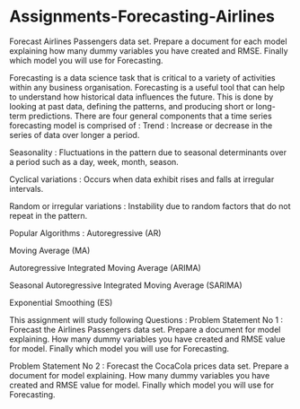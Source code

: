 # Assignments-Forecasting-Airlines
Forecast Airlines Passengers data set. Prepare a document for each model explaining how many dummy variables you have created and RMSE. Finally which model you will use for Forecasting.



Forecasting is a data science task that is critical to a variety of activities within any business organisation. Forecasting is a useful tool that can help to understand how historical data influences the future. This is done by looking at past data, defining the patterns, and producing short or long-term predictions.
There are four general components that a time series forecasting model is comprised of :
Trend : Increase or decrease in the series of data over longer a period.

Seasonality : Fluctuations in the pattern due to seasonal determinants over a period such as a day, week, month, season.

Cyclical variations : Occurs when data exhibit rises and falls at irregular intervals.

Random or irregular variations : Instability due to random factors that do not repeat in the pattern.

Popular Algorithms :
Autoregressive (AR)

Moving Average (MA)

Autoregressive Integrated Moving Average (ARIMA)

Seasonal Autoregressive Integrated Moving Average (SARIMA)

Exponential Smoothing (ES)

This assignment will study following Questions :
Problem Statement No 1 :
Forecast the Airlines Passengers data set. Prepare a document for model explaining. How many dummy variables you have created and RMSE value for model. Finally which model you will use for Forecasting.

Problem Statement No 2 :
Forecast the CocaCola prices data set. Prepare a document for model explaining. How many dummy variables you have created and RMSE value for model. Finally which model you will use for Forecasting.
